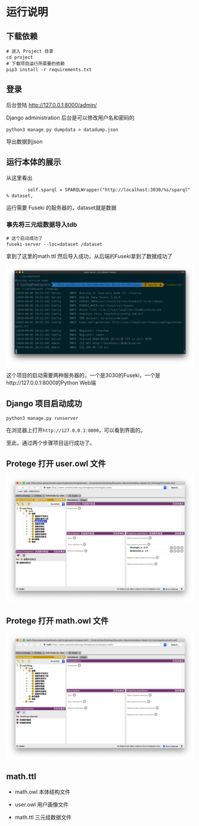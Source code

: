 # 运行说明

## 下载依赖

```
# 进入 Project 目录
cd project
# 下载项目运行所需要的依赖
pip3 install -r requirements.txt
```

## 登录

后台登陆 http://127.0.0.1:8000/admin/ 


Django administration  后台是可以修改用户名和密码的

```
python3 manage.py dumpdata > datadump.json
```

导出数据到json


## 运行本体的展示

从这里看出

```
        self.sparql = SPARQLWrapper("http://localhost:3030/%s/sparql" % dataset,
```

运行需要 Fuseki 的服务器的，dataset就是数据

### 事先将三元组数据导入tdb

```
# 这个启动成功了
fuseki-server --loc=dataset /dataset
```

拿到了这里的math.ttl 然后导入成功，从后端的Fuseki拿到了数据成功了

![](./1.png)

这个项目的启动需要两种服务器的，一个是3030的Fuseki，一个是http://127.0.0.1:8000的Python Web端


## Django 项目启动成功

```
python3 manage.py runserver
```

在浏览器上打开```http://127.0.0.1:8000```，可以看到界面的。

至此，通过两个步骤项目运行成功了。

##  Protege 打开 user.owl 文件

![](./2.png)

##  Protege 打开 math.owl 文件

![](./3.png)

## math.ttl

- math.owl 本体结构文件

- user.owl 用户画像文件

- math.ttl 三元组数据文件
